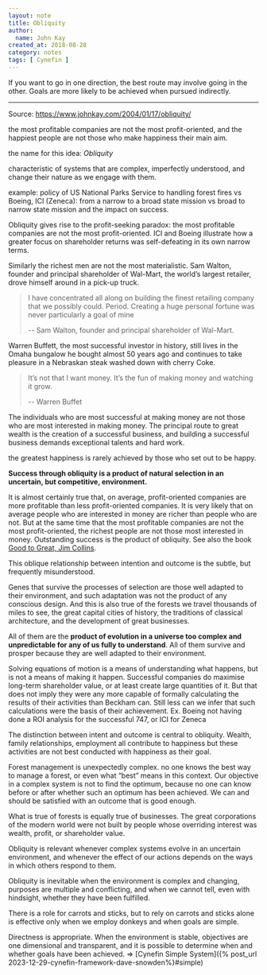 ```yaml
---
layout: note
title: Obliquity
author: 
  name: John Kay
created_at: 2018-08-28
category: notes
tags: [ Cynefin ]
---
```


If you want to go in one direction, the best route may involve going in the other.  Goals are more likely to be achieved when pursued indirectly.

---

Source: <https://www.johnkay.com/2004/01/17/obliquity/>

the most profitable companies are not the most profit-oriented, and the happiest people are not those who make happiness their main aim.

the name for this idea: *Obliquity*

characteristic of systems that are complex, imperfectly understood, and change their nature as we engage with them.

example: policy of US National Parks Service to handling forest fires vs Boeing, ICI (Zeneca): from a narrow to a broad state mission vs broad to narrow state mission and the impact on success.

Obliquity gives rise to the profit-seeking paradox: the most profitable companies are not the most profit-oriented. ICI and Boeing illustrate how a greater focus on shareholder returns was self-defeating in its own narrow terms.

Similarly the richest men are not the most materialistic. Sam Walton, founder and principal shareholder of Wal-Mart, the world’s largest retailer, drove himself around in a pick-up truck.

> I have concentrated all along on building the finest retailing company that we possibly could. Period. Creating a huge personal fortune was never particularly a goal of mine
>
> -- Sam Walton, founder and principal shareholder of Wal-Mart.

Warren Buffett, the most successful investor in history, still lives in the Omaha bungalow he bought almost 50 years ago and continues to take pleasure in a Nebraskan steak washed down with cherry Coke.

> It’s not that I want money. It’s the fun of making money and watching it grow.
>
> -- Warren Buffet

The individuals who are most successful at making money are not those who are most interested in making money. The principal route to great wealth is the creation of a successful business, and building a successful business demands exceptional talents and hard work.

the greatest happiness is rarely achieved by those who set out to be happy.

**Success through obliquity is a product of natural selection in an uncertain, but competitive, environment.**

It is almost certainly true that, on average, profit-oriented companies are more profitable than less profit-oriented companies. It is very likely that on average people who are interested in money are richer than people who are not. But at the same time that the most profitable companies are not the most profit-oriented, the richest people are not those most interested in money. Outstanding success is the product of obliquity. See also the book [Good to Great, Jim Collins](https://www.goodreads.com/book/show/76865.Good_to_Great).

This oblique relationship between intention and outcome is the subtle, but frequently misunderstood.

Genes that survive the processes of selection are those well adapted to their environment, and such adaptation was not the product of any conscious design. And this is also true of the forests we travel thousands of miles to see, the great capital cities of history, the traditions of classical architecture, and the development of great businesses.

All of them are the **product of evolution in a universe too complex and unpredictable for any of us fully to understand**. All of them survive and prosper because they are well adapted to their environment.

Solving equations of motion is a means of understanding what happens, but is not a means of making it happen. Successful companies do maximise long-term shareholder value, or at least create large quantities of it. But that does not imply they were any more capable of formally calculating the results of their activities than Beckham can. Still less can we infer that such calculations were the basis of their achievement.
Ex. Boeing not having done a ROI analysis for the successful 747, or ICI for Zeneca

The distinction between intent and outcome is central to obliquity. Wealth, family relationships, employment all contribute to happiness but these activities are not best conducted with happiness as their goal.

Forest management is unexpectedly complex.  no one knows the best way to manage a forest, or even what “best” means in this context. Our objective in a complex system is not to find the optimum, because no one can know before or after whether such an optimum has been achieved. We can and should be satisfied with an outcome that is good enough.

What is true of forests is equally true of businesses. The great corporations of the modern world were not built by people whose overriding interest was wealth, profit, or shareholder value.

Obliquity is relevant whenever complex systems evolve in an uncertain environment, and whenever the effect of our actions depends on the ways in which others respond to them.

Obliquity is inevitable when the environment is complex and changing, purposes are multiple and conflicting, and when we cannot tell, even with hindsight, whether they have been fulfilled.

There is a role for carrots and sticks, but to rely on carrots and sticks alone is effective only when we employ donkeys and when goals are simple.

Directness is appropriate. When the environment is stable, objectives are one dimensional and transparent, and it is possible to determine when and whether goals have been achieved. => [Cynefin Simple System]({% post_url 2023-12-29-cynefin-framework-dave-snowden%}#simple)
